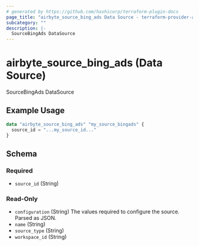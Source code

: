 ```yaml
---
# generated by https://github.com/hashicorp/terraform-plugin-docs
page_title: "airbyte_source_bing_ads Data Source - terraform-provider-airbyte"
subcategory: ""
description: |-
  SourceBingAds DataSource
---
```


# airbyte_source_bing_ads (Data Source)

SourceBingAds DataSource

## Example Usage

```terraform
data "airbyte_source_bing_ads" "my_source_bingads" {
  source_id = "...my_source_id..."
}
```

<!-- schema generated by tfplugindocs -->
## Schema

### Required

- `source_id` (String)

### Read-Only

- `configuration` (String) The values required to configure the source. Parsed as JSON.
- `name` (String)
- `source_type` (String)
- `workspace_id` (String)


